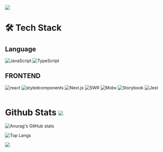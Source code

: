 <a href="https://www.notion.so/3f2a8300f32549ff857cfe5beefabcd9" align="center">
    <img src="https://capsule-render.vercel.app/api?type=waving&color=auto&fontColor=black&height=300&section=header&text=Chungheon%20Lee&fontSize=85"/>
</a>


 
# 🛠 Tech Stack



## Language
<div>
 <img alt="JavaScript" src ="https://img.shields.io/badge/Javascript-F7DF1E.svg?&style=flat&logo=Javascript&logoColor=important"/>
 <img alt="TypeScript" src ="https://img.shields.io/badge/TypeScript-white.svg?&style=flat&logo=TypeScript&logoColor=3178C6"/>
</div>

## FRONTEND

<div>
	<img alt="react" src ="https://img.shields.io/badge/React-white.svg?&style=flat&logo=React&logoColor=61DAFB"/>
	<img alt="styledcomponents" src ="https://img.shields.io/badge/styled components-DB7093.svg?&style=flat&logo=styledcomponents&logoColor=383838"/>
	<img alt="Next.js" src ="https://img.shields.io/badge/Next.js-000000.svg?&style=flat&logo=Next.js&logoColor=white"/>
	<img alt="SWR" src ="https://img.shields.io/badge/SWR-white.svg?&style=flat&logo=SWR&logoColor=334155"/>
	<img alt="Mobx" src ="https://img.shields.io/badge/Mobx-FF9955.svg?&style=flat&logo=Mobx&logoColor=white"/>
	<img alt="Storybook" src ="https://img.shields.io/badge/Storybook-white.svg?&style=flat&logo=Storybook&logoColor=black"/>
	<img alt="Jest" src ="https://img.shields.io/badge/Jest-C21325.svg?&style=flat&logo=Jest&logoColor=white"/>
	<!--<img alt="Recoil" src ="https://img.shields.io/badge/Recoil-004060.svg?&style=flat&logo=React&logoColor=white"/>-->
	
</div>

<br>

# Github Stats  <a href="https://hits.seeyoufarm.com"><img src="https://hits.seeyoufarm.com/api/count/incr/badge.svg?url=https://github.com/lodado/hit-counter&count_bg=%23FFB100&title_bg=%23555555&icon=&icon_color=%23E7E7E7&title=hits&edge_flat=false"/></a>

![Anurag's GitHub stats](https://github-readme-stats.vercel.app/api?username=lodado)

![Top Langs](https://github-readme-stats.vercel.app/api/top-langs/?username=lodado&layout=compact&hide=MATLAB&exclude_repo=lodado.github.io)

<div>
 <a href="https://solved.ac/profile/loda"><img src="http://mazassumnida.wtf/api/mini/generate_badge?boj=loda"/></a>	
</div>

<br>



<!--
**lodado/lodado** is a ✨ _special_ ✨ repository because its `README.md` (this file) appears on your GitHub profile.

Here are some ideas to get you started:

- 🔭 I’m currently working on ...

- 👯 I’m looking to collaborate on ...
- 🤔 I’m looking for help with ...
- 💬 Ask me about ...

- 😄 Pronouns: ...
- ⚡ Fun fact: ...
-->
